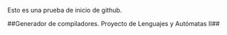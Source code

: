 Esto es una prueba de inicio de github.

##Generador de compiladores. Proyecto de Lenguajes y Autómatas II##
